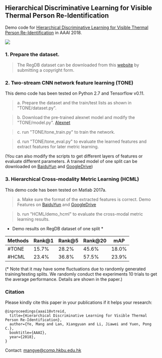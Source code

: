 ## Hierarchical Discriminative Learning for Visible Thermal Person Re-Identification

Demo code for [Hierarchical Discriminative Learning for Visible Thermal Person Re-Identification](http://www.comp.hkbu.edu.hk/~mangye/files/aaai18.pdf) in AAAI 2018.

![](http://www.comp.hkbu.edu.hk/~mangye/files/aaai18_framework.jpg)

### 1. Prepare the dataset.

> The RegDB dataset can be downloaded from this [website](http://dm.dongguk.edu/link.html) by submitting a copyright form.

### 2. Two-stream CNN network feature learning (TONE)

This demo code has been tested on Python 2.7 and Tensorflow v0.11.

> a. Prepare the dataset and the train/test lists as shown in "TONE/dataset.py".

> b. Download the pre-trained alexnet model and modify the "TONE/model.py". [Alexnet](http://www.cs.toronto.edu/~guerzhoy/tf_alexnet/)

> c. run "TONE/tone_train.py" to train the network. 

> d. run "TONE/tone_eval.py" to evaluate the learned features and extract features for later metric learning. 

(You can also modify the scripts to get different layers of features or evaluate different parameters. A trained model of one split can be downloaded on [BaiduYun](https://pan.baidu.com/s/1kVaMkPx) and [GoogleDrive](https://drive.google.com/open?id=1v2-Cry-9O5ZhHySLpMbsr-BJfe6Zxhe5))


### 3. Hierarchical Cross-modality Metric Learning (HCML)
This demo code has been tested on Matlab 2017a.

> a. Make sure the format of the extracted features is correct. Demo Features on [BaiduYun](https://pan.baidu.com/s/1kVaMkPx) and [GoogleDrive](https://drive.google.com/open?id=1v2-Cry-9O5ZhHySLpMbsr-BJfe6Zxhe5)

> b. run "HCML/demo_hcml" to evaluate the cross-modal metric learning results.


- Demo results on RegDB dataset of one split *

|Methods | Rank@1 | Rank@5 | Rank@20 |mAP |
| --------   | -----  | ---- | ----  | ----  |
|#TONE  | 15.7% | 28.2% | 45.6% | 18.0% |
|#HCML | 23.4% | 36.8% | 57.5% | 23.9% |

(* Note that it may have some fluctuations due to randomly generated training/testing splits. We randomly conduct the experiments 10 trials to get the average performance. Details are shown in the paper.)


### Citation
Please kindly cite this paper in your publications if it helps your research:
```
@inproceedings{aaai18vtreid,
  title={Hierarchical Discriminative Learning for Visible Thermal Person Re-Identification},
  author={Ye, Mang and Lan, Xiangyuan and Li, Jiawei and Yuen, Pong C.},
  booktitle={AAAI},
  year={2018},
}
```

Contact: mangye@comp.hkbu.edu.hk

